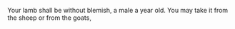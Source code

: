 Your lamb shall be without blemish, a male a year old. You may take it from the sheep or from the goats,
